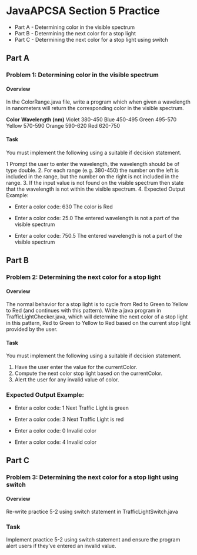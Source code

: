 # JavaAPCSA Section 5 Practice

* Part A - Determining color in the visible spectrum
* Part B - Determining the next color for a stop light
* Part C - Determining the next color for a stop light using switch


## Part A

### Problem 1: Determining color in the visible spectrum

#### Overview

In the  ColorRange.java file, write a program which when given a wavelength in nanometers will return the corresponding
color in the visible spectrum.

**Color**       **Wavelength (nm)**
Violet               380-450
Blue                 450-495
Green                495-570
Yellow               570-590
Orange               590-620
Red                  620-750




#### Task

You must implement the following using a suitable if decision statement.

1 Prompt the user to enter the wavelength, the wavelength should be of type double.
2. For each range (e.g. 380-450) the number on the left is included in the range, but the number on the right is not included in the
   range.
3. If the input value is not found on the visible spectrum then state that the wavelength is not within the visible spectrum.
4. Expected Output Example:
 
   * Enter a color code: 630
   The color is Red
    
   * Enter a color code: 25.0
   The entered wavelength is not a part of the visible spectrum
    
   * Enter a color code: 750.5
   The entered wavelength is not a part of the visible spectrum


## Part B

### Problem 2: Determining the next color for a stop light

#### Overview

The normal behavior for a stop light is to cycle from Red to Green to Yellow to Red (and continues with this pattern). Write a java
program in TrafficLightChecker.java, which will determine the next color of a stop light in this pattern, Red to Green to Yellow to
Red based on the current stop light provided by the user.

#### Task

You must implement the following using a suitable if decision statement.

1. Have the user enter the value for the currentColor.
2. Compute the next color stop light based on the currentColor.
3. Alert the user for any invalid value of color.

### Expected Output Example:

   * Enter a color code: 1
   Next Traffic Light is green

   * Enter a color code: 3
   Next Traffic Light is red

   * Enter a color code: 0
   Invalid color

   * Enter a color code: 4
   Invalid color

## Part C

### Problem 3: Determining the next color for a stop light using switch

#### Overview

Re-write practice 5-2 using switch statement in TrafficLightSwitch.java

### Task
Implement practice 5-2 using switch statement and ensure the program alert users if they’ve entered an invalid value.